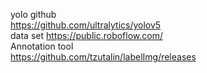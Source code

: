 yolo github  
https://github.com/ultralytics/yolov5  
data set
https://public.roboflow.com/  
Annotation tool  
https://github.com/tzutalin/labelImg/releases
